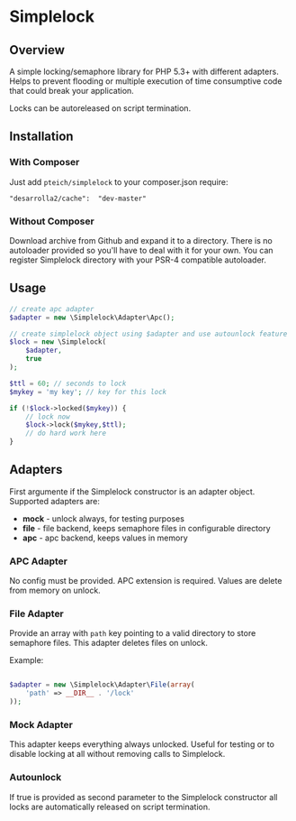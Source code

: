 Simplelock
==========

## Overview

A simple locking/semaphore library for PHP 5.3+ with different adapters. Helps to prevent flooding or multiple execution of time consumptive code that could break your application.

Locks can be autoreleased on script termination.

## Installation

### With Composer

Just add `pteich/simplelock` to your composer.json require:

```
"desarrolla2/cache":  "dev-master"
```

### Without Composer

Download archive from Github and expand it to a directory. There is no autoloader provided so you'll have to deal with it for your own. You can register Simplelock directory with your PSR-4 compatible autoloader.

 
## Usage

```php
// create apc adapter
$adapter = new \Simplelock\Adapter\Apc();

// create simplelock object using $adapter and use autounlock feature
$lock = new \Simplelock(
	$adapter,
	true
);

$ttl = 60; // seconds to lock
$mykey = 'my key'; // key for this lock

if (!$lock->locked($mykey)) {
	// lock now		
	$lock->lock($mykey,$ttl);
	// do hard work here
}
```

## Adapters

First argumente if the Simplelock constructor is an adapter object. Supported adapters are:
 
* **mock** - unlock always, for testing purposes
* **file** - file backend, keeps semaphore files in configurable directory
* **apc** - apc backend, keeps values in memory

### APC Adapter

No config must be provided. APC extension is required. Values are delete from memory on unlock.

### File Adapter

Provide an array with `path` key pointing to a valid directory to store semaphore files. This adapter deletes files on unlock.

Example:
```php

$adapter = new \Simplelock\Adapter\File(array(
	'path' => __DIR__ . '/lock'
));

```

### Mock Adapter

This adapter keeps everything always unlocked. Useful for testing or to disable locking at all without removing calls to Simplelock.

### Autounlock

If true is provided as second parameter to the Simplelock constructor all locks are automatically released on script termination.